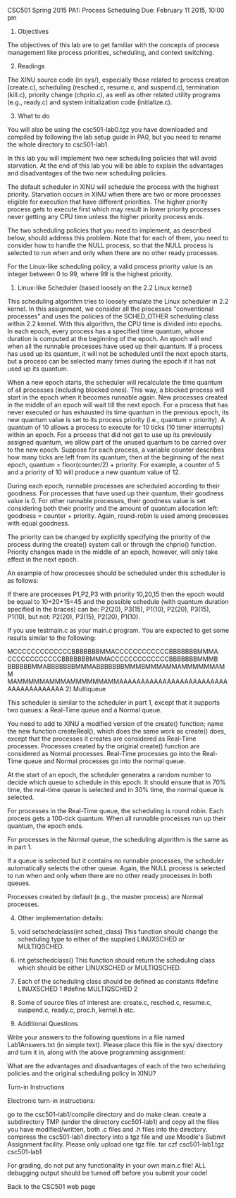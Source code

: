 CSC501 Spring 2015
PA1: Process Scheduling
Due: February 11 2015, 10:00 pm

1. Objectives

The objectives of this lab are to get familiar with the concepts of process management like process priorities, scheduling, and context switching.

2. Readings

The XINU source code (in sys/), especially those related to process creation (create.c), scheduling (resched.c, resume.c, and suspend.c), termination (kill.c), priority change (chprio.c), as well as other related utility programs (e.g., ready.c) and system initialization code (initialize.c).

3. What to do

You will also be using the csc501-lab0.tgz you have downloaded and compiled by following	the lab	setup guide in PA0, but you need to rename the whole directory to csc501-lab1.

In this lab you will implement two new scheduling policies that will avoid starvation. At the end of this lab you will be able to explain the advantages and disadvantages of the two	new scheduling policies.

The default scheduler in XINU will schedule the process with the highest priority. Starvation occurs in XINU when there are two or more processes eligible for execution that have different priorities. The higher priority process gets to execute first which may result in lower priority processes never getting any CPU time unless the higher priority process ends.

The two scheduling policies that you need to implement, as described below, should address this problem. Note that for each of them, you need to consider how to handle the NULL process, so that the NULL process is selected to run when and only when there are no other ready processes.

For the Linux-like scheduling policy, a valid process priority value is an integer between 0 to 99, where 99 is the highest priority.

1) Linux-like Scheduler (based loosely	on the 2.2 Linux kernel)

This scheduling algorithm tries to loosely emulate the Linux scheduler in 2.2 kernel. In this assignment, we consider all the processes "conventional processes" and uses the policies of the SCHED_OTHER scheduling class within 2.2 kernel. With this algorithm, the CPU time is divided into epochs. In each epoch, every process has a specified time quantum, whose duration is computed at the beginning of the epoch. An epoch will end when all the runnable processes have used up their quantum. If a process has used up its quantum, it will not be scheduled until the next epoch starts, but a process can be selected many times during the epoch if it has not used up its quantum.

When a new epoch starts, the scheduler will recalculate the time quantum of all processes (including blocked ones). This way, a blocked process will start in the epoch when it becomes runnable again. New processes created in the middle of an epoch will wait till the next epoch. For a process that has never executed or has exhausted its time quantum in the previous epoch, its new quantum value is set to its process priority (i.e., quantum = priority). A quantum of 10 allows a process to execute for 10 ticks (10 timer interrupts) within an epoch. For a process that did not get to use up its previously assigned quantum, we allow part of the unused quantum to be carried over to the new epoch. Suppose for each process, a variable counter describes how many ticks are left from its quantum, then at the beginning of the next epoch, quantum = floor(counter/2) + priority. For example, a counter of 5 and a priority of 10 will produce a new quantum value of 12.

During each epoch, runnable processes are scheduled according to their goodness. For processes that have used up their quantum, their goodness value is 0. For other runnable processes, their goodness value is set considering both their priority and the amount of quantum allocation	left: goodness = counter + priority. Again, round-robin is used among processes with equal goodness.

The priority can be changed by explicitly specifying the priority of the	process during the create() system call or through the chprio() function. Priority changes made in the middle of an epoch, however, will only take effect in the next epoch.

An example of how processes should be scheduled under this scheduler is as follows:

If there are processes P1,P2,P3 with priority 10,20,15 then the epoch would be equal to 10+20+15=45 and the possible schedule (with quantum duration specified in the braces) can be: P2(20), P3(15),	P1(10), P2(20), P3(15), P1(10), but not: P2(20), P3(15), P2(20), P1(10).

If you use testmain.c as your main.c program. You are expected to get some results similar to the following: 

MCCCCCCCCCCCCCBBBBBBBMMACCCCCCCCCCCCBBBBBBBMMMA
CCCCCCCCCCCCBBBBBBBMMMACCCCCCCCCCCCCBBBBBBBMMMB
BBBBBBMMABBBBBBBMMMABBBBBBBMMMBMMMAMMAMMMMMMAMM
MAMMMMMAMMMAMMMMMMAMMAAAAAAAAAAAAAAAAAAAAAAAAAAAAAAAAAAAAAA 
2) Multiqueue

This scheduler is similar to the scheduler in part 1, except that it supports two queues: a Real-Time queue and a Normal queue.

You need to add to XINU a modified version of the create() function; name the new function createReal(), which does the same work as create() does, except that the processes it creates are considered as Real-Time processes. Processes created by the original create() function are considered as Normal processes. Real-Time processes go into the Real-Time queue and Normal processes go into the normal queue.

At the start of an epoch, the scheduler generates a random number to decide which queue to schedule in this epoch. It should ensure that in 70% time, the real-time queue is selected and in 30% time, the normal queue is selected.

For processes in the Real-Time queue, the scheduling is round robin. Each process gets a 100-tick quantum. When all runnable processes run up their quantum, the epoch ends.

For processes in the Normal queue, the scheduling algorithm is the same as in part 1.

If a queue is selected but it contains no runnable processes, the scheduler automatically selects the other queue. Again, the NULL process is selected to run when and only when there are no other ready processes in both queues.

Processes created by default (e.g., the master process) are Normal processes.

4. Other implementation details:

1. void setschedclass(int sched_class) 
    This function should change the scheduling type to either of the supplied LINUXSCHED or MULTIQSCHED.

2. int getschedclass() 
    This function should return the scheduling class which should be either LINUXSCHED or MULTIQSCHED.

3. Each of the scheduling class should be defined as constants
    #define LINUXSCHED 1
    #define MULTIQSCHED 2 

4. Some of source files of interest are: create.c, resched.c, resume.c, suspend.c, ready.c, proc.h, kernel.h etc. 
5. Additional	Questions

Write your answers to the following questions in a file named Lab1Answers.txt (in simple text). Please place this file in the sys/ directory and turn it in, along with the above programming assignment:

What are the advantages and disadvantages of each of the two scheduling policies and the original scheduling policy in XINU?

Turn-in Instructions

Electronic turn-in instructions:

go to the csc501-lab1/compile directory and do make clean.
create a subdirectory TMP (under the directory csc501-lab1) and copy all the files you have modified/written, both .c files and .h files into the directory.
compress the csc501-lab1 directory into a tgz file and use Moodle's Submit Assignment facility. Please only upload one tgz file.
tar czf csc501-lab1.tgz csc501-lab1

For grading, do not put any functionality in your own main.c file! ALL debugging output should be turned off before you submit your code!

Back to the CSC501 web page
